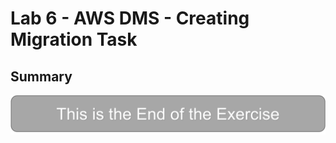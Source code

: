 # Lab 6 - AWS DMS - Creating Migration Task





## Summary
<Summary place holder>

![](images/lab-end.png)
